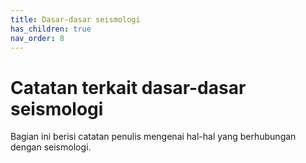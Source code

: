 ```yaml
---
title: Dasar-dasar seismologi
has_children: true
nav_order: 8
---
```


# Catatan terkait dasar-dasar seismologi

Bagian ini berisi catatan penulis mengenai hal-hal yang berhubungan dengan seismologi.